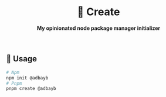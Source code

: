 <div align="center">
    <h1>🦦 Create</h1>
    <strong>My opinionated node package manager initializer</strong>
</div>
<br>
<br>

## 🚀 Usage

```bash
# Npm
npm init @adbayb
# Pnpm
pnpm create @adbayb
```

